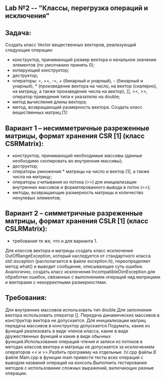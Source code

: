 ## Lab №2 -- "Классы, перегрузка операций и исключения"
## Задача:
Создать класс Vector вещественных векторов, реализующий следующие операции:

- конструктор, принимающий размер вектора и начальное значение элементов (по умолчанию принять 0);
- копирующий конструктор;
- деструктор;
- операторы: =, +=, -=, + (бинарный и унарный), - (бинарный и унарный), * (произведение вектора на число, на вектор (скалярно), на матрицу, а также произведение числа на вектор), [], <<, >>, оператор приведения типа к указателю на double;
- метод вычисления длины вектора;
- метод, возвращающий размерность вектора.
Создать класс вещественных матриц [1]:

## Вариант 1  – несимметричные разреженные матрицы, формат хранения CSR [1] (класс CSRMatrix):

- конструктор, принимающий необходимые массивы (данные необходимо скопировать во внутренние массивы);
- деструктор;
- операторы умножения * матрицы на число и вектор [1], а также числа на матрицу;
- операторы считывания из потока (>>) для инициализации внутренних массивов и форматированного вывода в поток (<<);
- методы, возвращающие размерность матрицы и количество ненулевых элементов;

## Вариант 2 – симметричные разреженные матрицы, формат хранения CSLR [1] (класс CSLRMatrix):

- требования те же, что и для варианта 1.

Для классов вектора и матрицы создать класс исключения OutOfRangeException, который наследуется от стандартного класса std::exception (располагается в файле exception.h), переопределяет метод what() и выводит сообщение, описывающее суть ошибки. Аналогично, создать класс исключения IncompatibleDimException для обработки ошибок, связанных с выполнением операций над матрицами и векторами с некорректными размерностями.

## Требования:

Для внутренних массивов использовать тип double.Для заполнения вектора использовать оператор []. Передача динамических массивов в конструктор вектора не допускается. Для инициализации матриц передача массивов в конструктор допускается.Подумать, какие из функций реализовать в виде членов класса, какие в виде дружественных функций и какие в виде обычных функций.Использование операций чтения и записи из потоков в методах классов вектора и матрицы не допускается за исключением операторов << и >>.Разбить программу на отдельные .h/.cpp файлы.В файле Main.cpp в функции main привести тесты всех операций с выводом названий операций на консоль.Выполнить тестирование методов с использование сложных выражений, включающих разные операции.
